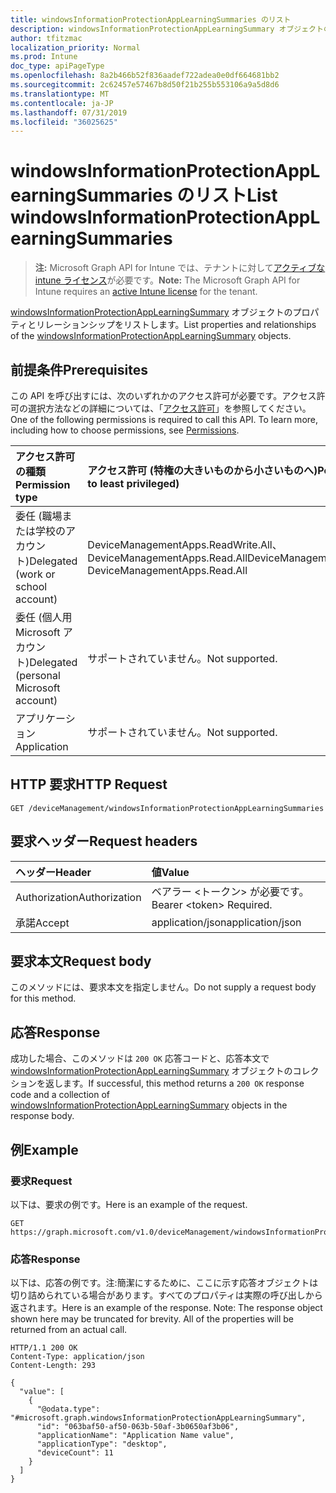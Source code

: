 ```yaml
---
title: windowsInformationProtectionAppLearningSummaries のリスト
description: windowsInformationProtectionAppLearningSummary オブジェクトのプロパティとリレーションシップをリストします。
author: tfitzmac
localization_priority: Normal
ms.prod: Intune
doc_type: apiPageType
ms.openlocfilehash: 8a2b466b52f836aadef722adea0e0df664681bb2
ms.sourcegitcommit: 2c62457e57467b8d50f21b255b553106a9a5d8d6
ms.translationtype: MT
ms.contentlocale: ja-JP
ms.lasthandoff: 07/31/2019
ms.locfileid: "36025625"
---
```

# <a name="list-windowsinformationprotectionapplearningsummaries"></a><span data-ttu-id="1157b-103">windowsInformationProtectionAppLearningSummaries のリスト</span><span class="sxs-lookup"><span data-stu-id="1157b-103">List windowsInformationProtectionAppLearningSummaries</span></span>

> <span data-ttu-id="1157b-104">**注:** Microsoft Graph API for Intune では、テナントに対して[アクティブな intune ライセンス](https://go.microsoft.com/fwlink/?linkid=839381)が必要です。</span><span class="sxs-lookup"><span data-stu-id="1157b-104">**Note:** The Microsoft Graph API for Intune requires an [active Intune license](https://go.microsoft.com/fwlink/?linkid=839381) for the tenant.</span></span>

<span data-ttu-id="1157b-105">[windowsInformationProtectionAppLearningSummary](../resources/intune-wip-windowsinformationprotectionapplearningsummary.md) オブジェクトのプロパティとリレーションシップをリストします。</span><span class="sxs-lookup"><span data-stu-id="1157b-105">List properties and relationships of the [windowsInformationProtectionAppLearningSummary](../resources/intune-wip-windowsinformationprotectionapplearningsummary.md) objects.</span></span>

## <a name="prerequisites"></a><span data-ttu-id="1157b-106">前提条件</span><span class="sxs-lookup"><span data-stu-id="1157b-106">Prerequisites</span></span>
<span data-ttu-id="1157b-p101">この API を呼び出すには、次のいずれかのアクセス許可が必要です。アクセス許可の選択方法などの詳細については、「[アクセス許可](/graph/permissions-reference)」を参照してください。</span><span class="sxs-lookup"><span data-stu-id="1157b-p101">One of the following permissions is required to call this API. To learn more, including how to choose permissions, see [Permissions](/graph/permissions-reference).</span></span>

|<span data-ttu-id="1157b-109">アクセス許可の種類</span><span class="sxs-lookup"><span data-stu-id="1157b-109">Permission type</span></span>|<span data-ttu-id="1157b-110">アクセス許可 (特権の大きいものから小さいものへ)</span><span class="sxs-lookup"><span data-stu-id="1157b-110">Permissions (from most to least privileged)</span></span>|
|:---|:---|
|<span data-ttu-id="1157b-111">委任 (職場または学校のアカウント)</span><span class="sxs-lookup"><span data-stu-id="1157b-111">Delegated (work or school account)</span></span>|<span data-ttu-id="1157b-112">DeviceManagementApps.ReadWrite.All、DeviceManagementApps.Read.All</span><span class="sxs-lookup"><span data-stu-id="1157b-112">DeviceManagementApps.ReadWrite.All, DeviceManagementApps.Read.All</span></span>|
|<span data-ttu-id="1157b-113">委任 (個人用 Microsoft アカウント)</span><span class="sxs-lookup"><span data-stu-id="1157b-113">Delegated (personal Microsoft account)</span></span>|<span data-ttu-id="1157b-114">サポートされていません。</span><span class="sxs-lookup"><span data-stu-id="1157b-114">Not supported.</span></span>|
|<span data-ttu-id="1157b-115">アプリケーション</span><span class="sxs-lookup"><span data-stu-id="1157b-115">Application</span></span>|<span data-ttu-id="1157b-116">サポートされていません。</span><span class="sxs-lookup"><span data-stu-id="1157b-116">Not supported.</span></span>|

## <a name="http-request"></a><span data-ttu-id="1157b-117">HTTP 要求</span><span class="sxs-lookup"><span data-stu-id="1157b-117">HTTP Request</span></span>
<!-- {
  "blockType": "ignored"
}
-->
``` http
GET /deviceManagement/windowsInformationProtectionAppLearningSummaries
```

## <a name="request-headers"></a><span data-ttu-id="1157b-118">要求ヘッダー</span><span class="sxs-lookup"><span data-stu-id="1157b-118">Request headers</span></span>
|<span data-ttu-id="1157b-119">ヘッダー</span><span class="sxs-lookup"><span data-stu-id="1157b-119">Header</span></span>|<span data-ttu-id="1157b-120">値</span><span class="sxs-lookup"><span data-stu-id="1157b-120">Value</span></span>|
|:---|:---|
|<span data-ttu-id="1157b-121">Authorization</span><span class="sxs-lookup"><span data-stu-id="1157b-121">Authorization</span></span>|<span data-ttu-id="1157b-122">ベアラー &lt;トークン&gt; が必要です。</span><span class="sxs-lookup"><span data-stu-id="1157b-122">Bearer &lt;token&gt; Required.</span></span>|
|<span data-ttu-id="1157b-123">承諾</span><span class="sxs-lookup"><span data-stu-id="1157b-123">Accept</span></span>|<span data-ttu-id="1157b-124">application/json</span><span class="sxs-lookup"><span data-stu-id="1157b-124">application/json</span></span>|

## <a name="request-body"></a><span data-ttu-id="1157b-125">要求本文</span><span class="sxs-lookup"><span data-stu-id="1157b-125">Request body</span></span>
<span data-ttu-id="1157b-126">このメソッドには、要求本文を指定しません。</span><span class="sxs-lookup"><span data-stu-id="1157b-126">Do not supply a request body for this method.</span></span>

## <a name="response"></a><span data-ttu-id="1157b-127">応答</span><span class="sxs-lookup"><span data-stu-id="1157b-127">Response</span></span>
<span data-ttu-id="1157b-128">成功した場合、このメソッドは `200 OK` 応答コードと、応答本文で [windowsInformationProtectionAppLearningSummary](../resources/intune-wip-windowsinformationprotectionapplearningsummary.md) オブジェクトのコレクションを返します。</span><span class="sxs-lookup"><span data-stu-id="1157b-128">If successful, this method returns a `200 OK` response code and a collection of [windowsInformationProtectionAppLearningSummary](../resources/intune-wip-windowsinformationprotectionapplearningsummary.md) objects in the response body.</span></span>

## <a name="example"></a><span data-ttu-id="1157b-129">例</span><span class="sxs-lookup"><span data-stu-id="1157b-129">Example</span></span>

### <a name="request"></a><span data-ttu-id="1157b-130">要求</span><span class="sxs-lookup"><span data-stu-id="1157b-130">Request</span></span>
<span data-ttu-id="1157b-131">以下は、要求の例です。</span><span class="sxs-lookup"><span data-stu-id="1157b-131">Here is an example of the request.</span></span>
``` http
GET https://graph.microsoft.com/v1.0/deviceManagement/windowsInformationProtectionAppLearningSummaries
```

### <a name="response"></a><span data-ttu-id="1157b-132">応答</span><span class="sxs-lookup"><span data-stu-id="1157b-132">Response</span></span>
<span data-ttu-id="1157b-p102">以下は、応答の例です。注:簡潔にするために、ここに示す応答オブジェクトは切り詰められている場合があります。すべてのプロパティは実際の呼び出しから返されます。</span><span class="sxs-lookup"><span data-stu-id="1157b-p102">Here is an example of the response. Note: The response object shown here may be truncated for brevity. All of the properties will be returned from an actual call.</span></span>
``` http
HTTP/1.1 200 OK
Content-Type: application/json
Content-Length: 293

{
  "value": [
    {
      "@odata.type": "#microsoft.graph.windowsInformationProtectionAppLearningSummary",
      "id": "063baf50-af50-063b-50af-3b0650af3b06",
      "applicationName": "Application Name value",
      "applicationType": "desktop",
      "deviceCount": 11
    }
  ]
}
```



